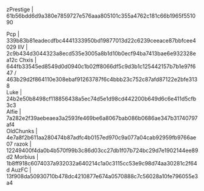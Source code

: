 zPrestige | 61b56bdd6d9a380e7859727e576aaa805101c355a4762c181c66b1965f551090                                                                                                     
                                                                                                          
Pcp | 339b83b81eadecdfbc4441333950bd19877013d22c6239ceeace87bbfcee4029                                                                                                              IIV | 2c9b434d3044323a8ecd535e3005a8b1d10b0ecf94ba7413bae6e932328ea12c                                                                                                              Chxis | 644fb33545ed8549d0d0940c1b02ff8066df5c9d3b1c125442157b7b1e97f647 / 463b29d2f864110e308ebaf91263787f6c4bbb23c752c87afd87122e2bfe3138                                         
Luke | 24b2e50b8498cf118856438a5ec74d5e1d98cd442200b649d6c6e411d5cfb3c3  
Alfie | 7a282e2f39aebeaea3a2593fe469be6a8067bab086b0686ae347b31740797af4                                                                                                          
OldChunks | 4e7a8f2b611aa280474b87adfc4b0157ed970c9a077a04cab92959fb9766ae07
razok | 12249400f4da0b4b570f99b3c86d03cc27db1f07b724bc29d7e1902144ee89d2
Morbius | 1b8ff918c6074037a932032a640214c1a0c3115cc53e9c98d74aa30281c2f64d 
AuzFC | 13f908da50930710b478dc4210877e674a0570888c7c56028a10fe796055e3a4
